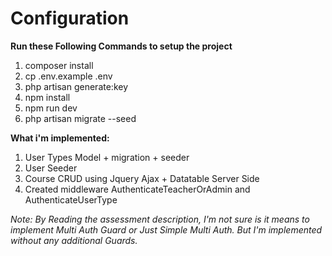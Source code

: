 # Configuration

**Run these Following Commands to setup the project**

1. composer install
2. cp .env.example .env
3. php artisan generate:key
4. npm install
5. npm run dev
6. php artisan migrate --seed

**What i'm implemented:**

1. User Types Model + migration + seeder
2. User Seeder
3. Course CRUD using Jquery Ajax + Datatable Server Side
4. Created middleware AuthenticateTeacherOrAdmin and AuthenticateUserType

_Note: By Reading the assessment description, I'm not sure is it means to implement Multi Auth Guard or Just Simple Multi Auth.
But I'm implemented without any additional Guards._
